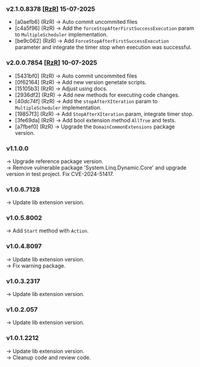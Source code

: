 ### **v2.1.0.8378** [[RzR](mailto:108324929+I-RzR-I@users.noreply.github.com)] 15-07-2025
* [a0aefb6] (RzR) -> Auto commit uncommited files
* [c4a5f96] (RzR) -> Add the `forceStopAfterFirstSuccessExecution` param to `MultipleScheduler` implementation.
* [be9c062] (RzR) -> Add `ForceStopAfterFirstSuccessExecution` parameter and integrate the timer stop when execution was successful.

### v**2.0.0.7854** [[RzR](mailto:108324929+I-RzR-I@users.noreply.github.com)] 10-07-2025
* [5431bf0] (RzR) -> Auto commit uncommited files
* [0f62164] (RzR) -> Add new version genetate scripts.
* [15105b3] (RzR) -> Adjust using docs.
* [2936df2] (RzR) -> Add new methods for executing code changes.
* [40dc74f] (RzR) -> Add the `stopAfterXIteration` param to `MultipleScheduler` implementation.
* [19857f3] (RzR) -> Add `StopAfterXIteration` param, integrate timer stop.
* [3fe69da] (RzR) -> Add bool extension method `AllTrue` and tests.
* [a7fbef0] (RzR) -> Upgrade the `DomainCommonExtensions` package version.

### **v1.1.0.0** 
-> Upgrade reference package version. <br/>
-> Remove vulnerable package 'System.Linq.Dynamic.Core' and upgrade version in test project. Fix CVE-2024-51417. <br/>

### **v1.0.6.7128** 
-> Update lib extension version. <br/>

### **v1.0.5.8002** 
-> Add `Start` method with `Action`.

### **v1.0.4.8097** 
-> Update lib extension version. <br/>
-> Fix warning package. <br/>

### **v1.0.3.2317** 
-> Update lib extension version.<br />

### **v1.0.2.057** 
-> Update lib extension version. <br/>

### **v1.0.1.2212** 
-> Update lib extension version. <br/>
-> Cleanup code and review code. <br/>

